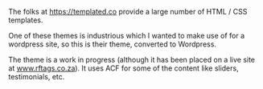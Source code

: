 The folks at https://templated.co provide a large number of HTML / CSS templates.

One of these themes is industrious which I wanted to make use of for a wordpress site, so this is their theme, converted to Wordpress.

The theme is a work in progress (although it has been placed on a live site at www.rftags.co.za). It uses ACF for some of the content like sliders, testimonials, etc.


